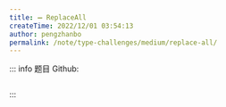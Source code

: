 ```yaml
---
title: ➖ ReplaceAll
createTime: 2022/12/01 03:54:13
author: pengzhanbo
permalink: /note/type-challenges/medium/replace-all/
---
```


::: info 题目
Github: []()

```ts
```
:::
